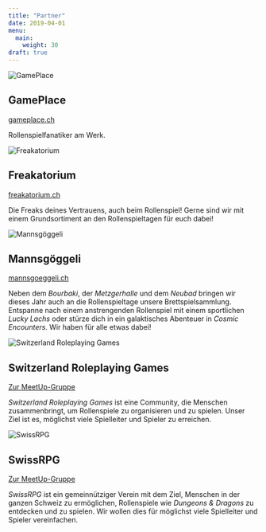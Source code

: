 ```yaml
---
title: "Partner"
date: 2019-04-01
menu:
  main:
    weight: 30
draft: true
---
```



![GamePlace](/graphics/partner/gp-logo.png)

## GamePlace

[gameplace.ch](https://gameplace.ch/)

Rollenspielfanatiker am Werk.

![Freakatorium](/graphics/partner/freak-logo.png)

## Freakatorium

[freakatorium.ch](https://www.freakatorium.ch/)

Die Freaks deines Vertrauens, auch beim Rollenspiel! Gerne sind wir mit einem Grundsortiment an den Rollenspieltagen für euch dabei!

![Mannsgöggeli](/graphics/partner/mg-logo.png)

## Mannsgöggeli

[mannsgoeggeli.ch](http://mannsgoeggeli.ch/)

Neben dem *Bourbaki*, der *Metzgerhalle* und dem *Neubad* bringen wir dieses Jahr auch an die Rollenspieltage unsere Brettspielsammlung. Entspanne nach einem anstrengenden Rollenspiel mit einem sportlichen *Lucky Lachs* oder stürze dich in ein galaktisches Abenteuer in *Cosmic Encounters*. Wir haben für alle etwas dabei!

![Switzerland Roleplaying Games](/graphics/partner/srg-logo.png)

## Switzerland Roleplaying Games

[Zur MeetUp-Gruppe](https://www.meetup.com/Zurich-Roleplaying-Games/)

_Switzerland Roleplaying Games_ ist eine Community, die Menschen zusammenbringt, um Rollenspiele zu organisieren und zu spielen. Unser Ziel ist es, möglichst viele Spielleiter und Spieler zu erreichen.

![SwissRPG](/graphics/partner/srpg-logo.png)

## SwissRPG

[Zur MeetUp-Gruppe](https://www.meetup.com/SwissRPG-Central/)

*SwissRPG* ist ein gemeinnütziger Verein mit dem Ziel, Menschen in der ganzen Schweiz zu ermöglichen, Rollenspiele wie *Dungeons & Dragons* zu entdecken und zu spielen. Wir wollen dies für möglichst viele Spielleiter und Spieler vereinfachen.